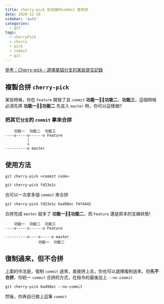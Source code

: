 ```yaml
---
title: cherry-pick 別支線的commit 拿來拼
date: 2020-12-10
sidebar: 'auto'
categories:
  - git
tags:
  - cherryPick
  - cherry
  - pick
  - commit
  - git
---
```


[參考：Cherry-pick - 選擇某個分支的某些提交記錄](https://cythilya.github.io/2018/05/30/git-cherry-pick/)

## 複製合拼 `cherry-pick`

某些時候，你在 `Feature` 開發了且 `commit` **功能一**、**功能二**、**功能三**，這個時候必須先將 **功能一**、**功能二** 先並入 `master` 時，你可以這樣做!!

### 把其它`分支`的 `commit` 拿來合拼

```
    功能一  功能二  功能三
----o-----o------o Feature
          |
          ∨
----------o master
```

## 使用方法

`git cherry-pick <commit code>`

```
git cherry-pick fd23e1c
```

也可以一次拿多個 `commit` 來合拼

```
git cherry-pick fd23e1c 6a498ec f4f4442
```

合拼完成 `master` 就多了 **功能一**、**功能二**，而 `Feature` 還是原本的支線狀態!

```
    功能一  功能二  功能三
----o-----o------o Feature

----------o----o-----o master
               功能一  功能二

```

## 復制過來，但不合拼

上面的作法是，復制 `commit` 過來，直接拼上去，你也可以選擇複制過來，但**先不合拼**，你統一 `commit` 合拼的方式，在指令的最後加上 `--no-commit`

```
git cherry-pick 6a498ec --no-commit
```

然後，你再自已做上這筆 `commit`
